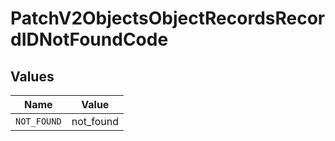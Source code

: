 # PatchV2ObjectsObjectRecordsRecordIDNotFoundCode


## Values

| Name        | Value       |
| ----------- | ----------- |
| `NOT_FOUND` | not_found   |